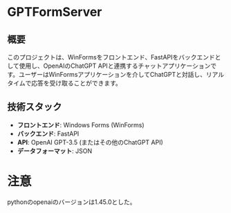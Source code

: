 # GPTFormServer

## 概要

このプロジェクトは、WinFormsをフロントエンド、FastAPIをバックエンドとして使用し、OpenAIのChatGPT APIと連携するチャットアプリケーションです。ユーザーはWinFormsアプリケーションを介してChatGPTと対話し、リアルタイムで応答を受け取ることができます。

## 技術スタック

- **フロントエンド**: Windows Forms (WinForms)
- **バックエンド**: FastAPI
- **API**: OpenAI GPT-3.5 (またはその他のChatGPT API)
- **データフォーマット**: JSON

# 注意
pythonのopenaiのバージョンは1.45.0とした。
